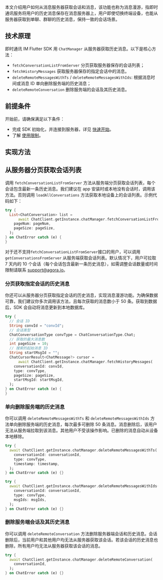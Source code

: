 本文介绍用户如何从消息服务器获取会话和消息，该功能也称为消息漫游，指即时通讯服务将用户的历史消息保存在消息服务器上，用户即使切换终端设备，也能从服务器获取到单聊、群聊的历史消息，保持一致的会话场景。

## 技术原理

即时通讯 IM Flutter SDK 用 `ChatManager` 从服务器获取历史消息。以下是核心方法：

- `fetchConversationListFromServer` 分页获取服务器保存的会话列表；
- `fetchHistoryMessages` 获取服务器保存的指定会话中的消息。
- `deleteRemoteMessagesWithTs` / `deleteRemoteMessagesWithIds`: 根据消息时间或消息 ID 单向删除服务端的历史消息；
- `deleteRemoteConversation` 删除服务端的会话及其历史消息。

## 前提条件

开始前，请确保满足以下条件：

- 完成 SDK 初始化，并连接到服务器，详见 [快速开始](https://docs.agora.io/en/agora-chat/agora_chat_get_started_flutter?platform=Flutter)。
- 了解 [使用限制](https://docs.agora.io/en/agora-chat/agora_chat_limitation?platform=Flutter)。

## 实现方法

## 从服务器分页获取会话列表

调用 `fetchConversationListFromServer` 方法从服务端分页获取会话列表，每个会话包含最新一条历史消息。我们建议在 app 安装时或本地没有会话时，调用该方法。否则调用 `loadAllConversations` 方法获取本地设备上的会话列表。示例代码如下：

```dart
try {
  List<ChatConversation> list =
      await ChatClient.getInstance.chatManager.fetchConversationListFromServer(
    pageNum: pageNum,
    pageSize: pageSize,
  );
} on ChatError catch (e) {
}
```

对于还不支持`fetchConversationListFromServer`接口的用户，可以调用 `getConversationsFromServer` 从服务端获取会话列表。默认情况下，用户可拉取 7 天内的 10 个会话（每个会话包含最新一条历史消息），如需调整会话数量或时间限制请联系 [support@agora.io](mailto:support@agora.io)。

### 分页获取指定会话的历史消息

你还可以从服务器分页获取指定会话的历史消息，实现消息漫游功能。为确保数据可靠，我们建议你多次调用该方法，且每次获取的消息数小于 50 条。获取到数据后，SDK 会自动将消息更新到本地数据库。

```dart
try {
  // 会话 ID
  String convId = "convId";
  // 会话类型
  ChatConversationType convType = ChatConversationType.Chat;
  // 获取的最大消息数
  int pageSize = 10;
  // 搜索的起始消息 ID
  String startMsgId = "";
  ChatCursorResult<ChatMessage?> cursor =
      await ChatClient.getInstance.chatManager.fetchHistoryMessages(
    conversationId: convId,
    type: convType,
    pageSize: pageSize,
    startMsgId: startMsgId,
  );
} on ChatError catch (e) {
}
```
### 单向删除服务端的历史消息

你可以调用 `deleteRemoteMessagesWithTs` 和 `deleteRemoteMessagesWithIds` 方法单向删除服务端的历史消息，每次最多可删除 50 条消息。消息删除后，该用户无法从服务端拉取到该消息。其他用户不受该操作影响。已删除的消息自动从设备本地移除。

```dart
try {
  await ChatClient.getInstance.chatManager.deleteRemoteMessagesWithTs(
    conversationId: conversationId,
    type: convType,
    timestamp: timestamp,
  );
} on ChatError catch (e) {}

try {
  await ChatClient.getInstance.chatManager.deleteRemoteMessagesWithIds(
    conversationId: conversationId,
    type: convType,
    msgIds: msgIds,
  );
} on ChatError catch (e) {}
```

### 删除服务端会话及其历史消息

你可以调用 `deleteRemoteConversation` 方法删除服务器端会话和历史消息。会话删除后，当前用户和其他用户均无法从服务器获取该会话。若该会话的历史消息也删除，所有用户均无法从服务器获取该会话的消息。

```dart
try {
  await ChatClient.getInstance.chatManager.deleteRemoteConversation(
    conversationId,
  );
} on ChatError catch (e) {}
```

